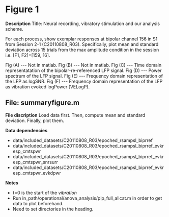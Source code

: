 # Figure 1 #

**Description** 
 Title: Neural recording, vibratory stimulation and our analysis scheme. 

 For each process, show exemplar responses at bipolar channel 156 in S1 from Session 2-1 (C20110808_R03). Specifically, plot mean and standard deviation across 15 trials from the max amplitude condition in the session i.e. [F1, F2]=[159, 16].

 Fig (A) --- Not in matlab.
 Fig (B) --- Not in matlab.
 Fig (C) --- Time domain representatation of the bipolar-re-referenced LFP signal.
 Fig (D) --- Power spectrum of the LFP signal.
 Fig (E) --- Frequency domain representation of the LFP as logSNR. 
 Fig (F) --- Frequency domain representation of the LFP as vibration evoked logPower (VELogP).

 
## File: summaryfigure.m ##

**File discription** 
 Load data first. Then, compute mean and standard deviation. Finally, plot them.
 
**Data dependencies**
+ data/included_datasets/C20110808_R03/epoched_rsampsl_biprref 
+ data/included_datasets/C20110808_R03/epoched_rsampsl_biprref_evkresp_cmtspwr
+ data/included_datasets/C20110808_R03/epoched_rsampsl_biprref_evkresp_cmtspwr_snrsurr
+ data/included_datasets/C20110808_R03/epoched_rsampsl_biprref_evkresp_cmtspwr_evkdpwr

**Notes** 
+ t=0 is the start of the *vibration* 
+ Run in_path/operational/anova_analysis/pip_full_allcat.m in order to get data to plot beforehand.
+ Need to set directories in the heading.
